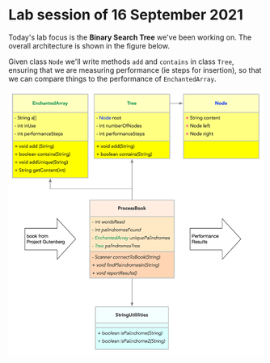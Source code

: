 # Lab session of 16 September 2021

Today's lab focus is the **Binary Search Tree** we've been working on. The overall architecture is shown in the figure below. 

Given class `Node` we'll write methods `add` and `contains` in class `Tree`, ensuring that we are measuring performance (ie steps for insertion), so that we can compare things to the performance of `EnchantedArray`.

![](EnchantedArray_v_Tree.png)
